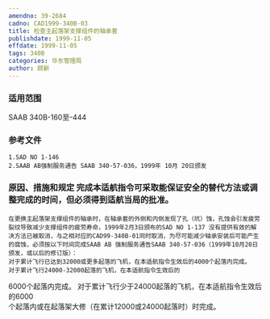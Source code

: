 ```yaml
---
amendno: 39-2684  
cadno: CAD1999-340B-03  
title: 检查主起落架支撑组件的轴承套  
publishdate: 1999-11-05  
effdate: 1999-11-05  
tags: 340B  
categories: 华东管理局  
author: 顾新  
---
```

  
### 适用范围  
SAAB 340B-160至-444  
  
<!--more-->  
### 参考文件  
    1.SAD NO 1-146  
    2.SAAB AB强制服务通告 SAAB 340-57-036，1999年 10月 20日颁发  
  
### 原因、措施和规定     完成本适航指令可采取能保证安全的替代方法或调整完成的时间，但必须得到适航当局的批准。  
    在更换主起落架支撑组件的轴承时，在轴承套的外侧和内侧发现了孔（坑）蚀，孔蚀会引发疲劳裂纹导致减少支撑组件的疲劳寿命，1999年2月3日颁布的SAD NO 1-137 没有提供有效的解决方法已被取消，与之相对应的CAD99-340B-01同时取消，为尽可能减少轴承安装后可能产生的腐蚀，必须按以下时间完成SAAB AB 强制服务通告SAAB 340-57-036（1999年10月20日颁发，或以后的修订版）：  
    对于累计飞行已达到32000或更多起落的飞机，在本适航指令生效后的4000个起落内完成。     对于累计飞行24000-32000起落的飞机，在本适航指令生效后的  
  
6000个起落内完成。     对于累计飞行少于24000起落的飞机，在本适航指令生效后的6000  
个起落内或在起落架大修（在累计12000或24000起落时）时完成。  
